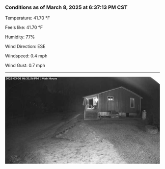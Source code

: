 ### Conditions as of March 8, 2025 at 6:37:13 PM CST 

Temperature: 41.70 &deg;F

Feels like: 41.70 &deg;F

Humidity: 77%

Wind Direction: ESE

Windspeed: 0.4 mph

Wind Gust: 0.7 mph

---

<img src="./images/latest.jpeg"/>

